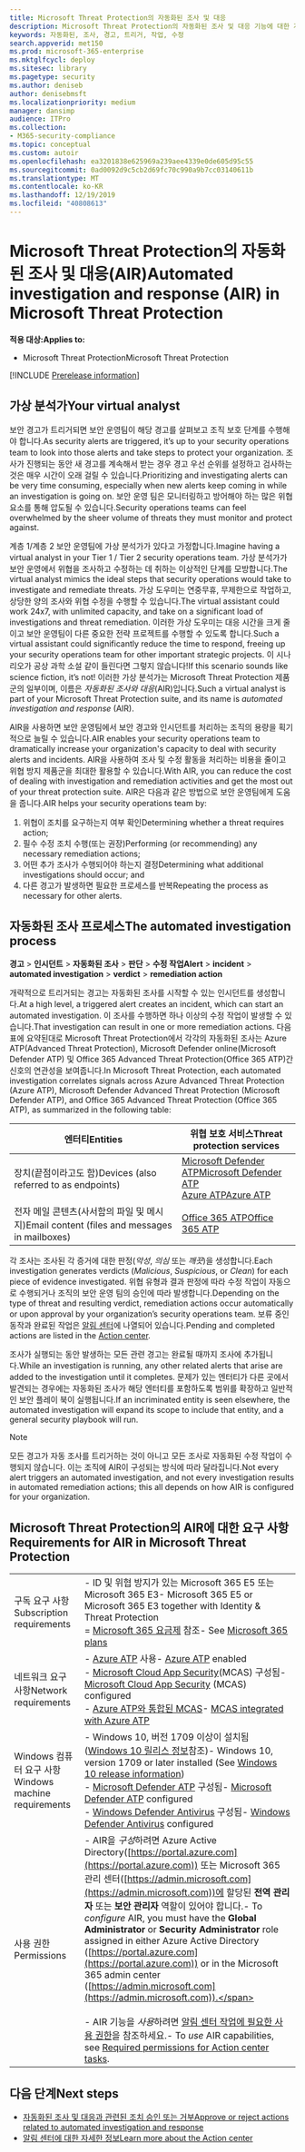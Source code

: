 ```yaml
---
title: Microsoft Threat Protection의 자동화된 조사 및 대응
description: Microsoft Threat Protection의 자동화된 조사 및 대응 기능에 대한 개요를 확인하세요.
keywords: 자동화된, 조사, 경고, 트리거, 작업, 수정
search.appverid: met150
ms.prod: microsoft-365-enterprise
ms.mktglfcycl: deploy
ms.sitesec: library
ms.pagetype: security
ms.author: deniseb
author: denisebmsft
ms.localizationpriority: medium
manager: dansimp
audience: ITPro
ms.collection:
- M365-security-compliance
ms.topic: conceptual
ms.custom: autoir
ms.openlocfilehash: ea3201838e625969a239aee4339e0de605d95c55
ms.sourcegitcommit: 0ad0092d9c5cb2d69fc70c990a9b7cc03140611b
ms.translationtype: MT
ms.contentlocale: ko-KR
ms.lasthandoff: 12/19/2019
ms.locfileid: "40808613"
---
```

# <a name="automated-investigation-and-response-air-in-microsoft-threat-protection"></a><span data-ttu-id="0f88c-104">Microsoft Threat Protection의 자동화된 조사 및 대응(AIR)</span><span class="sxs-lookup"><span data-stu-id="0f88c-104">Automated investigation and response (AIR) in Microsoft Threat Protection</span></span>

<span data-ttu-id="0f88c-105">**적용 대상:**</span><span class="sxs-lookup"><span data-stu-id="0f88c-105">**Applies to:**</span></span>
- <span data-ttu-id="0f88c-106">Microsoft Threat Protection</span><span class="sxs-lookup"><span data-stu-id="0f88c-106">Microsoft Threat Protection</span></span>

[!INCLUDE [Prerelease information](../includes/prerelease.md)]

## <a name="your-virtual-analyst"></a><span data-ttu-id="0f88c-107">가상 분석가</span><span class="sxs-lookup"><span data-stu-id="0f88c-107">Your virtual analyst</span></span>

<span data-ttu-id="0f88c-108">보안 경고가 트리거되면 보안 운영팀이 해당 경고를 살펴보고 조직 보호 단계를 수행해야 합니다.</span><span class="sxs-lookup"><span data-stu-id="0f88c-108">As security alerts are triggered, it’s up to your security operations team to look into those alerts and take steps to protect your organization.</span></span> <span data-ttu-id="0f88c-109">조사가 진행되는 동안 새 경고를 계속해서 받는 경우 경고 우선 순위를 설정하고 검사하는 것은 매우 시간이 오래 걸릴 수 있습니다.</span><span class="sxs-lookup"><span data-stu-id="0f88c-109">Prioritizing and investigating alerts can be very time consuming, especially when new alerts keep coming in while an investigation is going on.</span></span> <span data-ttu-id="0f88c-110">보안 운영 팀은 모니터링하고 방어해야 하는 많은 위협 요소를 통해 압도될 수 있습니다.</span><span class="sxs-lookup"><span data-stu-id="0f88c-110">Security operations teams can feel overwhelmed by the sheer volume of threats they must monitor and protect against.</span></span> 

<span data-ttu-id="0f88c-111">계층 1/계층 2 보안 운영팀에 가상 분석가가 있다고 가정합니다.</span><span class="sxs-lookup"><span data-stu-id="0f88c-111">Imagine having a virtual analyst in your Tier 1 / Tier 2 security operations team.</span></span> <span data-ttu-id="0f88c-112">가상 분석가가 보안 운영에서 위협을 조사하고 수정하는 데 취하는 이상적인 단계를 모방합니다.</span><span class="sxs-lookup"><span data-stu-id="0f88c-112">The virtual analyst mimics the ideal steps that security operations would take to investigate and remediate threats.</span></span> <span data-ttu-id="0f88c-113">가상 도우미는 연중무휴, 무제한으로 작업하고, 상당한 양의 조사와 위협 수정을 수행할 수 있습니다.</span><span class="sxs-lookup"><span data-stu-id="0f88c-113">The virtual assistant could work 24x7, with unlimited capacity, and take on a significant load of investigations and threat remediation.</span></span> <span data-ttu-id="0f88c-114">이러한 가상 도우미는 대응 시간을 크게 줄이고 보안 운영팀이 다른 중요한 전략 프로젝트를 수행할 수 있도록 합니다.</span><span class="sxs-lookup"><span data-stu-id="0f88c-114">Such a virtual assistant could significantly reduce the time to respond, freeing up your security operations team for other important strategic projects.</span></span> <span data-ttu-id="0f88c-115">이 시나리오가 공상 과학 소설 같이 들린다면 그렇지 않습니다!</span><span class="sxs-lookup"><span data-stu-id="0f88c-115">If this scenario sounds like science fiction, it’s not!</span></span> <span data-ttu-id="0f88c-116">이러한 가상 분석가는 Microsoft Threat Protection 제품군의 일부이며, 이름은 *자동화된 조사와 대응*(AIR)입니다.</span><span class="sxs-lookup"><span data-stu-id="0f88c-116">Such a virtual analyst is part of your Microsoft Threat Protection suite, and its name is *automated investigation and response* (AIR).</span></span>

<span data-ttu-id="0f88c-117">AIR을 사용하면 보안 운영팀에서 보안 경고와 인시던트를 처리하는 조직의 용량을 획기적으로 늘릴 수 있습니다.</span><span class="sxs-lookup"><span data-stu-id="0f88c-117">AIR enables your security operations team to dramatically increase your organization's capacity to deal with security alerts and incidents.</span></span> <span data-ttu-id="0f88c-118">AIR을 사용하여 조사 및 수정 활동을 처리하는 비용을 줄이고 위협 방지 제품군을 최대한 활용할 수 있습니다.</span><span class="sxs-lookup"><span data-stu-id="0f88c-118">With AIR, you can reduce the cost of dealing with investigation and remediation activities and get the most out of your threat protection suite.</span></span> <span data-ttu-id="0f88c-119">AIR은 다음과 같은 방법으로 보안 운영팀에게 도움을 줍니다.</span><span class="sxs-lookup"><span data-stu-id="0f88c-119">AIR helps your security operations team by:</span></span>

1.  <span data-ttu-id="0f88c-120">위협이 조치를 요구하는지 여부 확인</span><span class="sxs-lookup"><span data-stu-id="0f88c-120">Determining whether a threat requires action;</span></span>
2.  <span data-ttu-id="0f88c-121">필수 수정 조치 수행(또는 권장)</span><span class="sxs-lookup"><span data-stu-id="0f88c-121">Performing (or recommending) any necessary remediation actions;</span></span>
3.  <span data-ttu-id="0f88c-122">어떤 추가 조사가 수행되어야 하는지 결정</span><span class="sxs-lookup"><span data-stu-id="0f88c-122">Determining what additional investigations should occur; and</span></span>
4.  <span data-ttu-id="0f88c-123">다른 경고가 발생하면 필요한 프로세스를 반복</span><span class="sxs-lookup"><span data-stu-id="0f88c-123">Repeating the process as necessary for other alerts.</span></span>

## <a name="the-automated-investigation-process"></a><span data-ttu-id="0f88c-124">자동화된 조사 프로세스</span><span class="sxs-lookup"><span data-stu-id="0f88c-124">The automated investigation process</span></span>

<span data-ttu-id="0f88c-125">**경고** > **인시던트** > **자동화된 조사** > **판단** > **수정 작업**</span><span class="sxs-lookup"><span data-stu-id="0f88c-125">**Alert** > **incident** > **automated investigation** > **verdict** > **remediation action**</span></span>

<span data-ttu-id="0f88c-126">개략적으로 트리거되는 경고는 자동화된 조사를 시작할 수 있는 인시던트를 생성합니다.</span><span class="sxs-lookup"><span data-stu-id="0f88c-126">At a high level, a triggered alert creates an incident, which can start an automated investigation.</span></span> <span data-ttu-id="0f88c-127">이 조사를 수행하면 하나 이상의 수정 작업이 발생할 수 있습니다.</span><span class="sxs-lookup"><span data-stu-id="0f88c-127">That investigation can result in one or more remediation actions.</span></span> <span data-ttu-id="0f88c-128">다음 표에 요약된대로 Microsoft Threat Protection에서 각각의 자동화된 조사는 Azure ATP(Advanced Threat Protection), Microsoft Defender online(Microsoft Defender ATP) 및 Office 365 Advanced Threat Protection(Office 365 ATP)간 신호의 연관성을 보여줍니다.</span><span class="sxs-lookup"><span data-stu-id="0f88c-128">In Microsoft Threat Protection, each automated investigation correlates signals across Azure Advanced Threat Protection (Azure ATP), Microsoft Defender Advanced Threat Protection (Microsoft Defender ATP), and Office 365 Advanced Threat Protection (Office 365 ATP), as summarized in the following table:</span></span> 

|<span data-ttu-id="0f88c-129">엔터티</span><span class="sxs-lookup"><span data-stu-id="0f88c-129">Entities</span></span> |<span data-ttu-id="0f88c-130">위협 보호 서비스</span><span class="sxs-lookup"><span data-stu-id="0f88c-130">Threat protection services</span></span>  |
|---------|---------|
|<span data-ttu-id="0f88c-131">장치(끝점이라고도 함)</span><span class="sxs-lookup"><span data-stu-id="0f88c-131">Devices (also referred to as endpoints)</span></span>     |[<span data-ttu-id="0f88c-132">Microsoft Defender ATP</span><span class="sxs-lookup"><span data-stu-id="0f88c-132">Microsoft Defender ATP</span></span>](https://docs.microsoft.com/windows/security/threat-protection/microsoft-defender-atp/automated-investigations)<br/>[<span data-ttu-id="0f88c-133">Azure ATP</span><span class="sxs-lookup"><span data-stu-id="0f88c-133">Azure ATP</span></span>](https://docs.microsoft.com/azure-advanced-threat-protection/what-is-atp) |      
|<span data-ttu-id="0f88c-134">전자 메일 콘텐츠(사서함의 파일 및 메시지)</span><span class="sxs-lookup"><span data-stu-id="0f88c-134">Email content (files and messages in mailboxes)</span></span>     |[<span data-ttu-id="0f88c-135">Office 365 ATP</span><span class="sxs-lookup"><span data-stu-id="0f88c-135">Office 365 ATP</span></span>](https://docs.microsoft.com/microsoft-365/security/office-365-security/office-365-atp)         |


<span data-ttu-id="0f88c-136">각 조사는 조사된 각 증거에 대한 판정(*악성*, *의심* 또는 *깨끗*)을 생성합니다.</span><span class="sxs-lookup"><span data-stu-id="0f88c-136">Each investigation generates verdicts (*Malicious*, *Suspicious*, or *Clean*) for each piece of evidence investigated.</span></span> <span data-ttu-id="0f88c-137">위협 유형과 결과 판정에 따라 수정 작업이 자동으로 수행되거나 조직의 보안 운영 팀의 승인에 따라 발생합니다.</span><span class="sxs-lookup"><span data-stu-id="0f88c-137">Depending on the type of threat and resulting verdict, remediation actions occur automatically or upon approval by your organization’s security operations team.</span></span> <span data-ttu-id="0f88c-138">보류 중인 동작과 완료된 작업은 [알림 센터](mtp-action-center.md)에 나열되어 있습니다.</span><span class="sxs-lookup"><span data-stu-id="0f88c-138">Pending and completed actions are listed in the [Action center](mtp-action-center.md).</span></span>

<span data-ttu-id="0f88c-139">조사가 실행되는 동안 발생하는 모든 관련 경고는 완료될 때까지 조사에 추가됩니다.</span><span class="sxs-lookup"><span data-stu-id="0f88c-139">While an investigation is running, any other related alerts that arise are added to the investigation until it completes.</span></span> <span data-ttu-id="0f88c-140">문제가 있는 엔터티가 다른 곳에서 발견되는 경우에는 자동화된 조사가 해당 엔터티를 포함하도록 범위를 확장하고 일반적인 보안 플레이 북이 실행됩니다.</span><span class="sxs-lookup"><span data-stu-id="0f88c-140">If an incriminated entity is seen elsewhere, the automated investigation will expand its scope to include that entity, and a general security playbook will run.</span></span> 

> [!NOTE]
> <span data-ttu-id="0f88c-141">모든 경고가 자동 조사를 트리거하는 것이 아니고 모든 조사로 자동화된 수정 작업이 수행되지 않습니다. 이는 조직에 AIR이 구성되는 방식에 따라 달라집니다.</span><span class="sxs-lookup"><span data-stu-id="0f88c-141">Not every alert triggers an automated investigation, and not every investigation results in automated remediation actions; this all depends on how AIR is configured for your organization.</span></span> 

## <a name="requirements-for-air-in-microsoft-threat-protection"></a><span data-ttu-id="0f88c-142">Microsoft Threat Protection의 AIR에 대한 요구 사항</span><span class="sxs-lookup"><span data-stu-id="0f88c-142">Requirements for AIR in Microsoft Threat Protection</span></span>

| | |
|--|--|
|<span data-ttu-id="0f88c-143">구독 요구 사항</span><span class="sxs-lookup"><span data-stu-id="0f88c-143">Subscription requirements</span></span> |<span data-ttu-id="0f88c-144">- ID 및 위협 방지가 있는 Microsoft 365 E5 또는 Microsoft 365 E3</span><span class="sxs-lookup"><span data-stu-id="0f88c-144">- Microsoft 365 E5 or Microsoft 365 E3 together with Identity & Threat Protection</span></span><br/><span data-ttu-id="0f88c-145">= [Microsoft 365 요금제](https://docs.microsoft.com/microsoft-365/enterprise/microsoft-365-overview#plans) 참조</span><span class="sxs-lookup"><span data-stu-id="0f88c-145">- See [Microsoft 365 plans](https://docs.microsoft.com/microsoft-365/enterprise/microsoft-365-overview#plans)</span></span>|
|<span data-ttu-id="0f88c-146">네트워크 요구 사항</span><span class="sxs-lookup"><span data-stu-id="0f88c-146">Network requirements</span></span> |<span data-ttu-id="0f88c-147">- [Azure ATP](https://docs.microsoft.com/azure-advanced-threat-protection/what-is-atp) 사용</span><span class="sxs-lookup"><span data-stu-id="0f88c-147">- [Azure ATP](https://docs.microsoft.com/azure-advanced-threat-protection/what-is-atp) enabled</span></span><br/><span data-ttu-id="0f88c-148">- [Microsoft Cloud App Security](https://docs.microsoft.com/cloud-app-security/what-is-cloud-app-security)(MCAS) 구성됨</span><span class="sxs-lookup"><span data-stu-id="0f88c-148">- [Microsoft Cloud App Security](https://docs.microsoft.com/cloud-app-security/what-is-cloud-app-security) (MCAS) configured</span></span><br/><span data-ttu-id="0f88c-149">- [Azure ATP와 통합된 MCAS](https://docs.microsoft.com/cloud-app-security/aatp-integration)</span><span class="sxs-lookup"><span data-stu-id="0f88c-149">- [MCAS integrated with Azure ATP](https://docs.microsoft.com/cloud-app-security/aatp-integration)</span></span> |
|<span data-ttu-id="0f88c-150">Windows 컴퓨터 요구 사항</span><span class="sxs-lookup"><span data-stu-id="0f88c-150">Windows machine requirements</span></span> |<span data-ttu-id="0f88c-151">- Windows 10, 버전 1709 이상이 설치됨([Windows 10 릴리스 정보](https://docs.microsoft.com/windows/release-information/)참조)</span><span class="sxs-lookup"><span data-stu-id="0f88c-151">- Windows 10, version 1709 or later installed (See [Windows 10 release information](https://docs.microsoft.com/windows/release-information/))</span></span><br/><span data-ttu-id="0f88c-152">- [Microsoft Defender ATP](https://docs.microsoft.com/windows/security/threat-protection/microsoft-defender-atp/configure-endpoints) 구성됨</span><span class="sxs-lookup"><span data-stu-id="0f88c-152">- [Microsoft Defender ATP](https://docs.microsoft.com/windows/security/threat-protection/microsoft-defender-atp/configure-endpoints) configured</span></span> <br/><span data-ttu-id="0f88c-153">- [Windows Defender Antivirus](https://docs.microsoft.com/windows/security/threat-protection/windows-defender-antivirus/configure-windows-defender-antivirus-features) 구성됨</span><span class="sxs-lookup"><span data-stu-id="0f88c-153">- [Windows Defender Antivirus](https://docs.microsoft.com/windows/security/threat-protection/windows-defender-antivirus/configure-windows-defender-antivirus-features) configured</span></span> |
|<span data-ttu-id="0f88c-154">사용 권한</span><span class="sxs-lookup"><span data-stu-id="0f88c-154">Permissions</span></span> |<span data-ttu-id="0f88c-155">- AIR을 *구성*하려면 Azure Active Directory([https://portal.azure.com](https://portal.azure.com)) 또는 Microsoft 365 관리 센터([https://admin.microsoft.com](https://admin.microsoft.com))에 할당된 **전역 관리자** 또는 **보안 관리자** 역할이 있어야 합니다.</span><span class="sxs-lookup"><span data-stu-id="0f88c-155">- To *configure* AIR, you must have the **Global Administrator** or **Security Administrator** role assigned in either Azure Active Directory ([https://portal.azure.com](https://portal.azure.com)) or in the Microsoft 365 admin center ([https://admin.microsoft.com](https://admin.microsoft.com)).</span></span><br/><br/><span data-ttu-id="0f88c-156">- AIR 기능을 *사용*하려면 [알림 센터 작업에 필요한 사용 권한](mtp-action-center.md#required-permissions-for-action-center-tasks)을 참조하세요.</span><span class="sxs-lookup"><span data-stu-id="0f88c-156">- To *use* AIR capabilities, see [Required permissions for Action center tasks](mtp-action-center.md#required-permissions-for-action-center-tasks).</span></span> |

## <a name="next-steps"></a><span data-ttu-id="0f88c-157">다음 단계</span><span class="sxs-lookup"><span data-stu-id="0f88c-157">Next steps</span></span>

- [<span data-ttu-id="0f88c-158">자동화된 조사 및 대응과 관련된 조치 승인 또는 거부</span><span class="sxs-lookup"><span data-stu-id="0f88c-158">Approve or reject actions related to automated investigation and response</span></span>](mtp-autoir-actions.md)
- [<span data-ttu-id="0f88c-159">알림 센터에 대한 자세한 정보</span><span class="sxs-lookup"><span data-stu-id="0f88c-159">Learn more about the Action center</span></span>](mtp-action-center.md)
